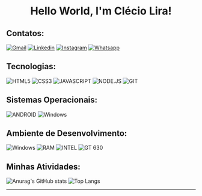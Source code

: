 # <center>Hello World, I'm Clécio Lira!

## Contatos:

[![Gmail](https://img.shields.io/badge/-Gmail-D24239?style=for-the-badge&labelColor=D24239&logo=gmail&logoColor=white)](mailto:cclecioc.com@gmail.com?subject=[GitHub]%20Acabei%20de%20ver%20o%20seu%20GitHub)
[![Linkedin](https://img.shields.io/badge/-Linkedin-0A63BC?style=for-the-badge&logo=Linkedin&logoColor=white)](https://www.linkedin.com/in/cleciolira/)
[![Instagram](https://img.shields.io/badge/instagram-D90273.svg?style=for-the-badge&logo=instagram&logoColor=white)](https://www.instagram.com/cleciu_lira/)
[![Whatsapp](https://img.shields.io/badge/Whatsapp-3CC940?style=for-the-badge&logo=whatsapp&logoColor=white)](https://api.whatsapp.com/send?phone=5587991090861)
  
## Tecnologias:

![HTML5](https://img.shields.io/badge/HTML5-DD4B25?style=for-the-badge&logo=html5&logoColor=white)
![CSS3](https://img.shields.io/badge/CSS3-2C97CC?style=for-the-badge&logo=css3&logoColor=white)
![JAVASCRIPT](https://img.shields.io/badge/JavaScript-EFD81D?style=for-the-badge&logo=javascript&logoColor=black)
![NODE.JS](https://img.shields.io/badge/NODE.JS-3C873A?style=for-the-badge&logo=node.js&logoColor=white)
![GIT](https://img.shields.io/badge/Git-E94E31?style=for-the-badge&logo=git&logoColor=white)

## Sistemas Operacionais:

![ANDROID](https://img.shields.io/badge/Android-3BD681?style=for-the-badge&logo=android&logoColor=white)
![Windows](https://img.shields.io/badge/Windows-006DC0?style=for-the-badge&logo=windows&logoColor=white)

## Ambiente de Desenvolvimento:

![Windows](https://img.shields.io/badge/Windows-006DC0?style=for-the-badge&logo=windows&logoColor=white)
![RAM](https://img.shields.io/badge/RAM-8GB-%230071C5.svg?&style=for-the-badge&logoColor=white)
![INTEL](https://img.shields.io/badge/INTEL-I5_3570-0078D6?style=for-the-badge&logo=intel&logoColor=white)
![GT 630](https://img.shields.io/badge/NVIDIA-GT_630-72B300?style=for-the-badge&logo=nvidia&logoColor=white)

## Minhas Atividades:

![Anurag's GitHub stats](https://github-readme-stats.vercel.app/api?username=ClecioLira&theme=github_dark&show_icons=true)
![Top Langs](https://github-readme-stats.vercel.app/api/top-langs/?username=ClecioLira&theme=github_dark&layout=compact)
***
